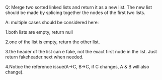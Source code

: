 Q: Merge two sorted linked lists and return it as a new list. The new list should be made by splicing together the nodes of the first two lists.

A:  multiple cases should be considered here:

1.both lists are empty, return null

2.one of the list is empty, return the other list.

3.the header of the list can e fake, not the exact first node in the list. Just return fakeheader.next when needed.

4.Notice the reference issue(A->C, B->C, if C changes, A & B will also change). 
